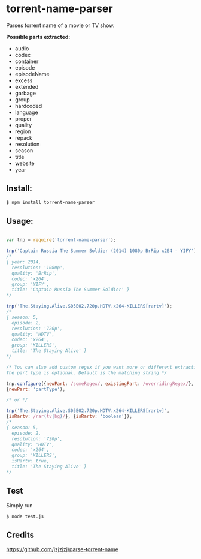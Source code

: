 # torrent-name-parser 

Parses torrent name of a movie or TV show.

**Possible parts extracted:**

- audio
- codec
- container
- episode
- episodeName
- excess
- extended
- garbage
- group
- hardcoded
- language
- proper
- quality
- region
- repack
- resolution
- season
- title
- website
- year

## Install:
```bash
$ npm install torrent-name-parser 
```

## Usage:
```javascript

var tnp = require('torrent-name-parser');

tnp('Captain Russia The Summer Soldier (2014) 1080p BrRip x264 - YIFY');
/*
{ year: 2014,
  resolution: '1080p',
  quality: 'BrRip',
  codec: 'x264',
  group: 'YIFY',
  title: 'Captain Russia The Summer Soldier' }
*/

tnp('The.Staying.Alive.S05E02.720p.HDTV.x264-KILLERS[rartv]');
/*
{ season: 5,
  episode: 2,
  resolution: '720p',
  quality: 'HDTV',
  codec: 'x264',
  group: 'KILLERS',
  title: 'The Staying Alive' }
*/

/* You can also add custom regex if you want more or different extraction 
The part type is optional. Default is the matching string */

tnp.configure({newPart: /someRegex/, existingPart: /overridingRegex/}, 
{newPart: 'partType');

/* or */

tnp('The.Staying.Alive.S05E02.720p.HDTV.x264-KILLERS[rartv]', 
{isRartv: /rar(tv|bg)/}, {isRartv: 'boolean'});
/*
{ season: 5,
  episode: 2,
  resolution: '720p',
  quality: 'HDTV',
  codec: 'x264',
  group: 'KILLERS',
  isRartv: true,
  title: 'The Staying Alive' }
*/

```

## Test
Simply run
```bash
$ node test.js
```

## Credits
https://github.com/jzjzjzj/parse-torrent-name
